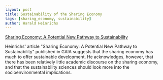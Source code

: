 ```yaml
---
layout: post
title: Sustainability of the Sharing Economy
tags: [sharing_economy, sustainability]
author: Harald Heinrichs
---
```

[Sharing Economy: A Potential New Pathway to Sustainability](../../../../images/out.pdf)

Heinrichs' article "Sharing Economy: A Potential New Pathway to Sustainability" published in GAIA suggests that the sharing economy has much to offer sustainable development. He acknowledges, however, that there has been relatively little academic discourse on the sharing economy, and that the sustainability sciences should look more into the  socioenvironmental implications.
